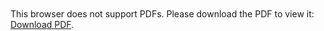<object data="./Shashank_Rangarajan_Resume.pdf" type="application/pdf" height="100%" width="100%">
    <embed src="./Shashank_Rangarajan_Resume.pdf" height="100%" width="100%">
        <p>This browser does not support PDFs. Please download the PDF to view it: <a href="https://github.com/rshashank13/rshashank13.github.io/blob/0b6ad7e5dc6d3e8cd9d22e3722b3b94cc9b89d57/Shashank_Rangarajan_Resume.pdf">Download PDF</a>.</p>
    </embed>
</object>
